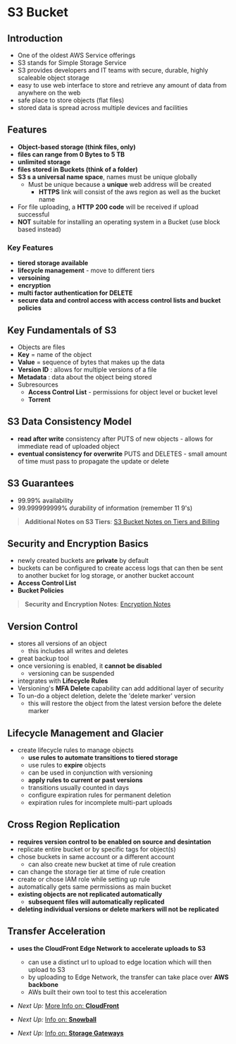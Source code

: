 # S3 Bucket

## Introduction

* One of the oldest AWS Service offerings
* S3 stands for Simple Storage Service
* S3 provides developers and IT teams with secure, durable, highly scaleable object storage
* easy to use web interface to store and retrieve any amount of data from anywhere on the web
* safe place to store objects (flat files)
* stored data is spread across multiple devices and facilities

## Features

* **Object-based storage (think files, only)**
* **files can range from 0 Bytes to 5 TB**
* **unlimited storage**
* **files stored in Buckets (think of a folder)**
* **S3 s a universal name space**, names must be unique globally
  * Must be unique because a **unique** web address will be created
    * **HTTPS** link will consist of the aws region as well as the bucket name
* For file uploading, a **HTTP 200 code** will be received if upload successful
* **NOT** suitable for installing an operating system in a Bucket (use block based instead)

### Key Features

* **tiered storage available**
* **lifecycle management** - move to different tiers
* **versoining**
* **encryption**
* **multi factor authentication for DELETE**
* **secure data and control access with access control lists and bucket policies**

## Key Fundamentals of S3

* Objects are files
* **Key** = name of the object
* **Value** = sequence of bytes that makes up the data
* **Version ID** : allows for multiple versions of a file
* **Metadata** : data about the object being stored
* Subresources
  * **Access Control List** - permissions for object level or bucket level
  * **Torrent**

## S3 Data Consistency Model

* **read after write** consistency after PUTS of new objects - allows for immediate read of uploaded object
* **eventual consistency for overwrite** PUTS and DELETES - small amount of time must pass to propagate the update or delete

## S3 Guarantees

* 99.99% availability
* 99.999999999% durability of information (remember 11 9's)

> **Additional Notes on S3 Tiers**: [S3 Bucket Notes on Tiers and Billing](./tiers.md)

## Security and Encryption Basics

* newly created buckets are **private** by default
* buckets can be configured to create access logs that can then be sent to another bucket for log storage, or another bucket account
* **Access Control List**
* **Bucket Policies**

> **Security and Encryption Notes**: [Encryption Notes](./security-encryption.md)

## Version Control

* stores all versions of an object
  * this includes all writes and deletes
* great backup tool
* once versioning is enabled, it **cannot be disabled**
  * versioning can be suspended
* integrates with **Lifecycle Rules**
* Versioning's **MFA Delete** capability can add additional layer of security
* To un-do a object deletion, delete the 'delete marker' version
  * this will restore the object from the latest version before the delete marker

## Lifecycle Management and Glacier

* create lifecycle rules to manage objects
  * **use rules to automate transitions to tiered storage**
  * use rules to **expire** objects
  * can be used in conjunction with versioning
  * **apply rules to current or past versions**
  * transitions usually counted in days
  * configure expiration rules for permanent deletion
  * expiration rules for incomplete multi-part uploads

## Cross Region Replication

* **requires version control to be enabled on source and desintation**
* replicate entire bucket or by specific tags for object(s)
* chose buckets in same account or a different account
  * can also create new bucket at time of rule creation
* can change the storage tier at time of rule creation
* create or chose IAM role while setting up rule
* automatically gets same permissions as main bucket
* **existing objects are not replicated automatically**
  * **subsequent files will automatically replicated**
* **deleting individual versions or delete markers will not be replicated**

## Transfer Acceleration

* **uses the CloudFront Edge Network to accelerate uploads to S3**
  * can use a distinct url to upload to edge location which will then upload to S3
  * by uploading to Edge Network, the transfer can take place over **AWS backbone**
  * AWs built their own tool to test this acceleration

* *Next Up:* [More Info on: **CloudFront**](./cloudfront.md)

* *Next Up:* [Info on: **Snowball**](./snowball.md)

* *Next Up:* [Info on: **Storage Gateways**](./storage-gateway.md)
